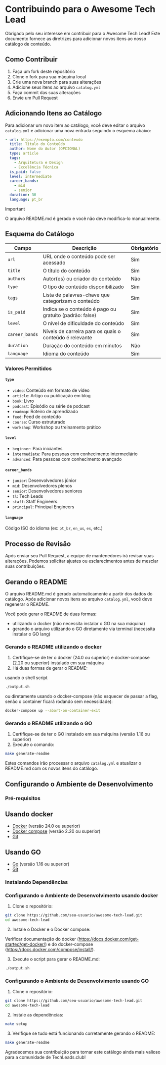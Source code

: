 # Contribuindo para o Awesome Tech Lead

Obrigado pelo seu interesse em contribuir para o Awesome Tech Lead! Este
documento fornece as diretrizes para adicionar novos itens ao nosso catálogo de
conteúdo.

## Como Contribuir

1. Faça um fork deste repositório
2. Clone o fork para sua máquina local
3. Crie uma nova branch para suas alterações
4. Adicione seus itens ao arquivo `catalog.yml`
5. Faça commit das suas alterações
6. Envie um Pull Request

## Adicionando Itens ao Catálogo

Para adicionar um novo item ao catálogo, você deve editar o arquivo
`catalog.yml` e adicionar uma nova entrada seguindo o esquema abaixo:

```yaml
- url: https://exemplo.com/conteudo
  title: Título do Conteúdo
  author: Nome do Autor (OPCIONAL)
  type: article
  tags:
    - Arquitetura e Design
    - Excelência Técnica
  is_paid: false
  level: intermediate
  career_bands:
    - mid
    - senior
  duration: 30
  language: pt_br
```

> [!IMPORTANT]
> O arquivo README.md é gerado e você não deve modifica-lo manualmente.

## Esquema do Catálogo

| Campo          | Descrição                                               | Obrigatório |
| -------------- | ------------------------------------------------------- | ----------- |
| `url`          | URL onde o conteúdo pode ser acessado                   | Sim         |
| `title`        | O título do conteúdo                                    | Sim         |
| `authors`      | Autor(es) ou criador do conteúdo                        | Não         |
| `type`         | O tipo de conteúdo disponibilizado                      | Sim         |
| `tags`         | Lista de palavras-chave que categorizam o conteúdo      | Sim         |
| `is_paid`      | Indica se o conteúdo é pago ou gratuito (padrão: false) | Sim         |
| `level`        | O nível de dificuldade do conteúdo                      | Sim         |
| `career_bands` | Níveis de carreira para os quais o conteúdo é relevante | Sim         |
| `duration`     | Duração do conteúdo em minutos                          | Não         |
| `language`     | Idioma do conteúdo                                      | Sim         |

### Valores Permitidos

#### `type`

- `video`: Conteúdo em formato de vídeo
- `article`: Artigo ou publicação em blog
- `book`: Livro
- `podcast`: Episódio ou série de podcast
- `roadmap`: Roteiro de aprendizado
- `feed`: Feed de conteúdo
- `course`: Curso estruturado
- `workshop`: Workshop ou treinamento prático

#### `level`

- `beginner`: Para iniciantes
- `intermediate`: Para pessoas com conhecimento intermediário
- `advanced`: Para pessoas com conhecimento avançado

#### `career_bands`

- `junior`: Desenvolvedores júnior
- `mid`: Desenvolvedores plenos
- `senior`: Desenvolvedores seniores
- `tl`: Tech Leads
- `staff`: Staff Engineers
- `principal`: Principal Engineers

#### `language`

Código ISO do idioma (ex: `pt_br`, `en_us`, `es`, etc.)

## Processo de Revisão

Após enviar seu Pull Request, a equipe de mantenedores irá revisar suas
alterações. Podemos solicitar ajustes ou esclarecimentos antes de mesclar suas
contribuições.

## Gerando o README

O arquivo README.md é gerado automaticamente a partir dos dados do catálogo.
Após adicionar novos itens ao arquivo `catalog.yml`, você deve regenerar o
README.

Você pode gerar o README de duas formas:
- utilizando o docker (não necessita instalar o GO na sua máquina)
- gerando o arquivo utilizando o GO diretamente via terminal (necessita instalar o GO lang)

### Gerando o README utilizando o docker
1. Certifique-se de ter o docker (24.0 ou superior) e docker-compose (2.20 ou superior) instalado em sua máquina
2. Há duas formas de gerar o README:

usando o shell script

```bash
./output.sh
```

ou diretamente usando o docker-compose (não esquecer de passar a flag, senão o container ficará rodando sem necessidade):

```bash
docker-compose up --abort-on-container-exit
```

### Gerando o README utilizando o GO

1. Certifique-se de ter o GO instalado em sua máquina (versão 1.16 ou superior)
2. Execute o comando:

```bash
make generate-readme
```

Estes comandos irão processar o arquivo `catalog.yml` e atualizar o README.md com
os novos itens do catálogo.

## Configurando o Ambiente de Desenvolvimento

### Pré-requisitos

## Usando docker

- [Docker](https://docs.docker.com/get-started/get-docker/) (versão 24.0 ou superior)
- [Docker compose](https://docs.docker.com/compose/install/) (versão 2.20 ou superior)
- [Git](https://git-scm.com/downloads)

## Usando GO

- [Go](https://golang.org/doc/install) (versão 1.16 ou superior)
- [Git](https://git-scm.com/downloads)

### Instalando Dependências

### Configurando o Ambiente de Desenvolvimento usando docker

1. Clone o repositório:

```bash
git clone https://github.com/seu-usuario/awesome-tech-lead.git
cd awesome-tech-lead
```

2. Instale o Docker e o Docker compose:

Verificar documentação do docker (https://docs.docker.com/get-started/get-docker/) e do docker-compose (https://docs.docker.com/compose/install/).

3. Execute o script para gerar o README.md:

```bash
./output.sh
```

### Configurando o Ambiente de Desenvolvimento usando GO

1. Clone o repositório:

```bash
git clone https://github.com/seu-usuario/awesome-tech-lead.git
cd awesome-tech-lead
```

2. Instale as dependências:

```bash
make setup
```

3. Verifique se tudo está funcionando corretamente gerando o README:

```bash
make generate-readme
```

Agradecemos sua contribuição para tornar este catálogo ainda mais valioso para a
comunidade de TechLeads.club!

